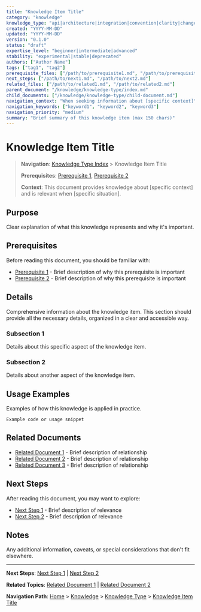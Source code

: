 ```yaml
---
title: "Knowledge Item Title"
category: "knowledge"
knowledge_type: "api|architecture|integration|convention|clarity|changelog"
created: "YYYY-MM-DD"
updated: "YYYY-MM-DD"
version: "0.1.0"
status: "draft"
expertise_level: "beginner|intermediate|advanced"
stability: "experimental|stable|deprecated"
authors: ["Author Name"]
tags: ["tag1", "tag2"]
prerequisite_files: ["/path/to/prerequisite1.md", "/path/to/prerequisite2.md"]
next_steps: ["/path/to/next1.md", "/path/to/next2.md"]
related_files: ["/path/to/related1.md", "/path/to/related2.md"]
parent_document: "/knowledge/knowledge-type/index.md"
child_documents: ["/knowledge/knowledge-type/child-document.md"]
navigation_context: "When seeking information about [specific context]"
navigation_keywords: ["keyword1", "keyword2", "keyword3"]
navigation_priority: "medium"
summary: "Brief summary of this knowledge item (max 150 chars)"
---
```


# Knowledge Item Title

> **Navigation**: [Knowledge Type Index](/knowledge/knowledge-type/index.md) > Knowledge Item Title
>
> **Prerequisites**: [Prerequisite 1](/path/to/prerequisite1.md), [Prerequisite 2](/path/to/prerequisite2.md)
>
> **Context**: This document provides knowledge about [specific context] and is relevant when [specific situation].

## Purpose

Clear explanation of what this knowledge represents and why it's important.

## Prerequisites

Before reading this document, you should be familiar with:

- [Prerequisite 1](/path/to/prerequisite1.md) - Brief description of why this prerequisite is important
- [Prerequisite 2](/path/to/prerequisite2.md) - Brief description of why this prerequisite is important

## Details

Comprehensive information about the knowledge item. This section should provide all the necessary details, organized in a clear and accessible way.

### Subsection 1

Details about this specific aspect of the knowledge item.

### Subsection 2

Details about another aspect of the knowledge item.

## Usage Examples

Examples of how this knowledge is applied in practice.

```
Example code or usage snippet
```

## Related Documents

- [Related Document 1](/path/to/related1.md) - Brief description of relationship
- [Related Document 2](/path/to/related2.md) - Brief description of relationship
- [Related Document 3](/path/to/related3.md) - Brief description of relationship

## Next Steps

After reading this document, you may want to explore:

- [Next Step 1](/path/to/next1.md) - Brief description of relevance
- [Next Step 2](/path/to/next2.md) - Brief description of relevance

## Notes

Any additional information, caveats, or special considerations that don't fit elsewhere.

---

**Next Steps**: [Next Step 1](/path/to/next1.md) | [Next Step 2](/path/to/next2.md)

**Related Topics**: [Related Document 1](/path/to/related1.md) | [Related Document 2](/path/to/related2.md)

**Navigation Path**: [Home](/index.md) > [Knowledge](/knowledge/index.md) > [Knowledge Type](/knowledge/knowledge-type/index.md) > [Knowledge Item Title](/knowledge/knowledge-type/knowledge-item-title.md)